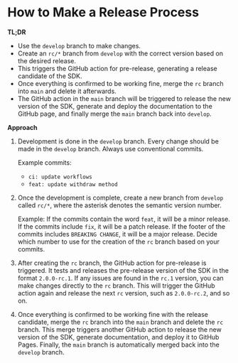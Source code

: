 # How to Make a Release Process

**TL;DR**

- Use the `develop` branch to make changes.
- Create an `rc/*` branch from `develop` with the correct version based on the desired release.
- This triggers the GitHub action for pre-release, generating a release candidate of the SDK.
- Once everything is confirmed to be working fine, merge the `rc` branch into `main` and delete it afterwards.
- The GitHub action in the `main` branch will be triggered to release the new version of the SDK, generate and deploy the documentation to the GitHub page, and finally merge the `main` branch back into `develop`.

**Approach**

1. Development is done in the `develop` branch. Every change should be made in the `develop` branch. Always use conventional commits.

   Example commits:

   - `ci: update workflows`
   - `feat: update withdraw method`

2. Once the development is complete, create a new branch from `develop` called `rc/*`, where the asterisk denotes the semantic version number.

   Example: If the commits contain the word `feat`, it will be a minor release. If the commits include `fix`, it will be a patch release. If the footer of the commits includes `BREAKING CHANGE`, it will be a major release. Decide which number to use for the creation of the `rc` branch based on your commits.

3. After creating the `rc` branch, the GitHub action for pre-release is triggered. It tests and releases the pre-release version of the SDK in the format `2.0.0-rc.1`. If any issues are found in the `rc.1` version, you can make changes directly to the `rc` branch. This will trigger the GitHub action again and release the next `rc` version, such as `2.0.0-rc.2`, and so on.

4. Once everything is confirmed to be working fine with the release candidate, merge the `rc` branch into the `main` branch and delete the `rc` branch. This merge triggers another GitHub action to release the new version of the SDK, generate documentation, and deploy it to GitHub Pages. Finally, the `main` branch is automatically merged back into the `develop` branch.
